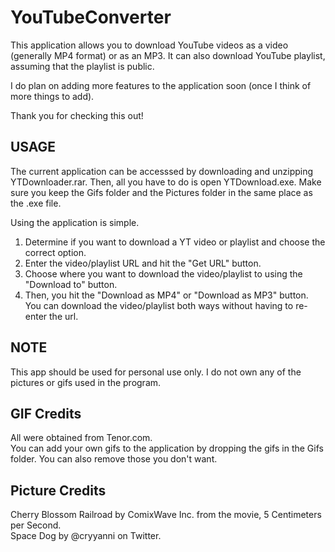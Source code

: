 # YouTubeConverter
This application allows you to download YouTube videos as a video (generally MP4 format) or as an MP3.
It can also download YouTube playlist, assuming that the playlist is public.

I do plan on adding more features to the application soon (once I think of more things to add).

Thank you for checking this out!

USAGE
----------------------------
The current application can be accesssed by downloading and unzipping YTDownloader.rar. Then, all you have to do is open YTDownload.exe. Make sure you keep the Gifs folder and the Pictures folder in the same place as the .exe file. 

Using the application is simple. 
1. Determine if you want to download a YT video or playlist and choose the correct option.
2. Enter the video/playlist URL and hit the "Get URL" button.
3. Choose where you want to download the video/playlist to using the "Download to" button.
4. Then, you hit the "Download as MP4" or "Download as MP3" button. You can download the video/playlist both ways without having to re-enter the url.

NOTE
----------------------------
This app should be used for personal use only. I do not own any of the pictures or gifs used in the program.

GIF Credits
--------------------------------
All were obtained from Tenor.com.  
You can add your own gifs to the application by dropping the gifs in the Gifs folder. You can also remove those you don't want.

Picture Credits
------------------------------
Cherry Blossom Railroad by ComixWave Inc. from the movie, 5 Centimeters per Second.  
Space Dog by @cryyanni on Twitter.
